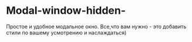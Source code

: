 # Modal-window-hidden-

  Простое и удобное модальное окно.
  Все,что вам нужно - это добавить стили по вашему усмотрению и  наслаждаться)
